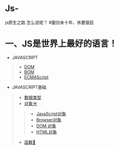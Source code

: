 # Js-
js原生之路
怎么说呢？
#磨剑未十年，休要猖狂

一、JS是世界上最好的语言！
===
* JAVASCRIPT
>* [DOM](https://github.com/TUARAN/tarsJs/blob/master/DOM.md)
>* [BOM](https://github.com/TUARAN/tarsJs/blob/master/BOM.md)
>* [ECMAScript](https://github.com/TUARAN/tarsJs/blob/master/ECMAScript.md)


* JAVASCRIPT基础
>* [数据类型](https://github.com/TUARAN/tarsJs/blob/master/基本类型引用类型.md)
>* [对象☀]()
>>* [JavaScript对象]()
>>* [Browser对象]()
>>* [DOM 对象]()
>>* [HTML对象]()
>* [函数🌙]()

